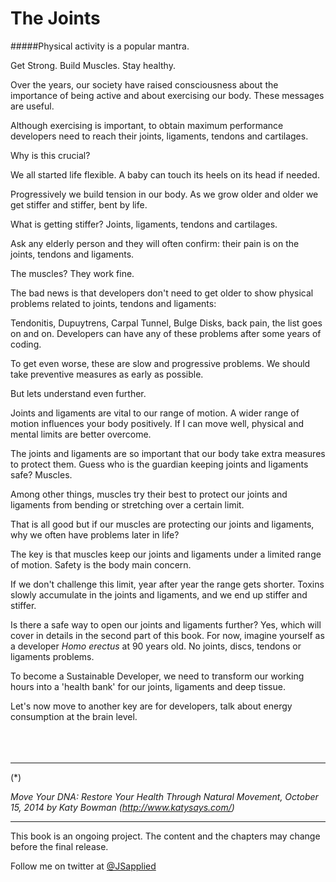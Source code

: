 # The Joints

#####Physical activity is a popular mantra. 

Get Strong. Build Muscles. Stay healthy. 

Over the years, our society have raised consciousness about the  importance of being active and about exercising our body. These messages are useful. 

Although exercising is important, to obtain maximum performance developers need to reach their joints, ligaments, tendons and cartilages. 

Why is this crucial?  

We all started life flexible. A baby can touch its heels on its head if needed.  

Progressively we build tension in our body. As we grow older and older we get stiffer and stiffer, bent by life. 

What is getting stiffer? Joints, ligaments, tendons and cartilages. 

Ask any elderly person and they will often confirm: their pain is on the joints, tendons and ligaments. 

The muscles? They work fine.

The bad news is that developers don't need to get older to show physical problems related to joints, tendons and ligaments: 

Tendonitis, Dupuytrens, Carpal Tunnel, Bulge Disks, back pain, the list goes on and on. Developers can have any of these problems after some years of coding.  

To get even worse, these are slow and progressive problems. We should take preventive measures as early as possible.  

But lets understand even further.

Joints and ligaments are vital to our range of motion. A wider range of motion influences your body positively. If I can move well, physical and mental limits are better overcome. 

The joints and ligaments are so important that our body take extra measures to protect them.  Guess who is the guardian keeping joints and ligaments safe? Muscles.

Among other things, muscles try their best to protect our joints and ligaments from bending or stretching over a certain limit. 

That is all good but if our muscles are protecting our joints and ligaments, why we often have problems later in life? 

The key is that muscles keep our joints and ligaments under a limited range of motion. Safety is the body main concern. 

If we don't challenge this limit, year after year the range gets shorter. Toxins slowly accumulate in the joints and ligaments, and we end up stiffer and stiffer. 

Is there a safe way to open our joints and ligaments further? Yes, which will cover in details in the second part of this book. 
For now, imagine yourself as a developer *Homo erectus* at 90 years old. No joints, discs, tendons or ligaments problems. 

To become a Sustainable Developer,  we need to transform our working hours into a 'health bank' for our joints, ligaments and deep tissue. 

Let's now move to another key are for developers,  talk about energy consumption at the brain level. 
<br />
<br />
<br />
<br />

****

(*) 

*Move Your DNA: Restore Your Health Through Natural Movement,  October 15, 2014 by Katy Bowman (http://www.katysays.com/)*


***

This book is an ongoing project. The content and the chapters may change before the final release.

Follow me on twitter at [@JSapplied](https://twitter.com/JSapplied) 



